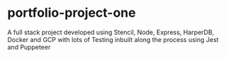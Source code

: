 # portfolio-project-one
A full stack project developed using Stencil, Node, Express, HarperDB, Docker and GCP with lots of Testing inbuilt along the process using Jest and Puppeteer
